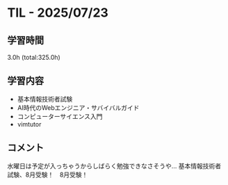 # TIL - 2025/07/23

## 学習時間
3.0h (total:325.0h)

## 学習内容
- 基本情報技術者試験
- AI時代のWebエンジニア・サバイバルガイド
- コンピューターサイエンス入門
- vimtutor

## コメント
水曜日は予定が入っちゃうからしばらく勉強できなさそうや…
基本情報技術者試験、8月受験！　8月受験！
